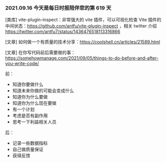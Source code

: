 ### 2021.09.16 今天是每日时报陪伴您的第 619 天

[类库] vite-plugin-inspect：非常强大的 vite 插件，可以可视化检查 Vite 插件的中间状态：<https://github.com/antfu/vite-plugin-inspect> ，相关 twitter 介绍 <https://twitter.com/antfu7/status/1436476518113316866>

[文章] 如何做一个有质量的技术分享：<https://coolshell.cn/articles/21589.html>

[文章] 在你写代码前后需要做的事：<https://somehowmanage.com/2021/09/05/things-to-do-before-and-after-you-write-code/>

前：

+ 知道你要做什么
+ 知道未来你做的可能会变成什么
+ 知道你为什么要做
+ 知道你为什么现在要做
+ 有一个计划
+ 考虑是否有副作用
+ 思考一下利益相关人员

后：

+ 记录一些数据指标
+ 自己做质量保证
+ 获得反馈
